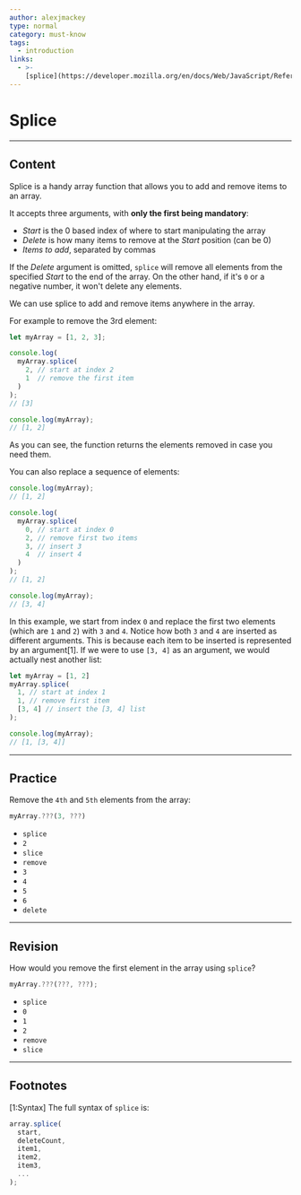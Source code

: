 ```yaml
---
author: alexjmackey
type: normal
category: must-know
tags:
  - introduction
links:
  - >-
    [splice](https://developer.mozilla.org/en/docs/Web/JavaScript/Reference/Global_Objects/Array/splice){documentation}
---
```


# Splice


---

## Content

Splice is a handy array function that allows you to add and remove items to an array.

It accepts three arguments, with **only the first being mandatory**:

- *Start* is the 0 based index of where to start manipulating the array
- *Delete* is how many items to remove at the *Start* position (can be 0)
- *Items to add*, separated by commas

If the *Delete* argument is omitted, `splice` will remove all elements from the specified *Start* to the end of the array. On the other hand, if it's `0` or a negative number, it won't delete any elements.

We can use splice to add and remove items anywhere in the array.

For example to remove the 3rd element:

```js
let myArray = [1, 2, 3];

console.log(
  myArray.splice(
    2, // start at index 2
    1  // remove the first item
  )
);
// [3]

console.log(myArray);
// [1, 2]
```

As you can see, the function returns the elements removed in case you need them.

You can also replace a sequence of elements:

```js
console.log(myArray);
// [1, 2]

console.log(
  myArray.splice(
    0, // start at index 0
    2, // remove first two items
    3, // insert 3
    4  // insert 4
  )
);
// [1, 2]

console.log(myArray);
// [3, 4]
```

In this example, we start from index `0` and replace the first two elements (which are `1` and `2`) with `3` and `4`. Notice how both `3` and `4` are inserted as different arguments. This is because each item to be inserted is represented by an argument[1]. If we were to use `[3, 4]` as an argument, we would actually nest another list:

```js
let myArray = [1, 2]
myArray.splice(
  1, // start at index 1
  1, // remove first item
  [3, 4] // insert the [3, 4] list
);

console.log(myArray);
// [1, [3, 4]]
```


---

## Practice

Remove the `4th` and `5th` elements from the array:

```js
myArray.???(3, ???)
```

- `splice`
- `2`
- `slice`
- `remove`
- `3`
- `4`
- `5`
- `6`
- `delete`


---

## Revision

How would you remove the first element in the array using `splice`?

```js
myArray.???(???, ???);
```

- `splice`
- `0`
- `1`
- `2`
- `remove`
- `slice`


---

## Footnotes

[1:Syntax]
The full syntax of `splice` is:

```js
array.splice(
  start,
  deleteCount,
  item1,
  item2,
  item3,
  ...
);
```
